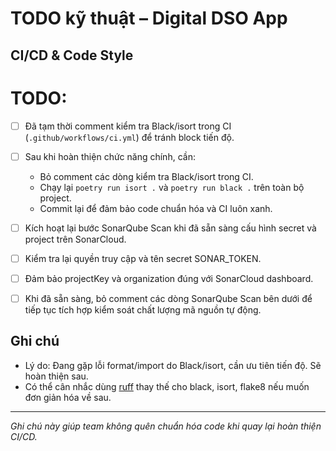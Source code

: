 # TODO kỹ thuật – Digital DSO App

## CI/CD & Code Style
# TODO:

- [ ] Đã tạm thời comment kiểm tra Black/isort trong CI (`.github/workflows/ci.yml`) để tránh block tiến độ.
- [ ] Sau khi hoàn thiện chức năng chính, cần:
    - Bỏ comment các dòng kiểm tra Black/isort trong CI.
    - Chạy lại `poetry run isort .` và `poetry run black .` trên toàn bộ project.
    - Commit lại để đảm bảo code chuẩn hóa và CI luôn xanh.


- [ ] Kích hoạt lại bước SonarQube Scan khi đã sẵn sàng cấu hình secret và project trên SonarCloud.
- [ ] Kiểm tra lại quyền truy cập và tên secret SONAR_TOKEN.
- [ ] Đảm bảo projectKey và organization đúng với SonarCloud dashboard.
- [ ] Khi đã sẵn sàng, bỏ comment các dòng SonarQube Scan bên dưới để tiếp tục tích hợp kiểm soát chất lượng mã nguồn tự động.

## Ghi chú

- Lý do: Đang gặp lỗi format/import do Black/isort, cần ưu tiên tiến độ. Sẽ hoàn thiện sau.
- Có thể cân nhắc dùng [ruff](https://github.com/astral-sh/ruff) thay thế cho black, isort, flake8 nếu muốn đơn giản hóa về sau.

---

*Ghi chú này giúp team không quên chuẩn hóa code khi quay lại hoàn thiện CI/CD.*